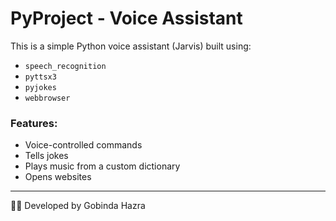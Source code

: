# PyProject - Voice Assistant

This is a simple Python voice assistant (Jarvis) built using:
- `speech_recognition`
- `pyttsx3`
- `pyjokes`
- `webbrowser`

### Features:
- Voice-controlled commands
- Tells jokes
- Plays music from a custom dictionary
- Opens websites

---
👨‍💻 Developed by Gobinda Hazra

